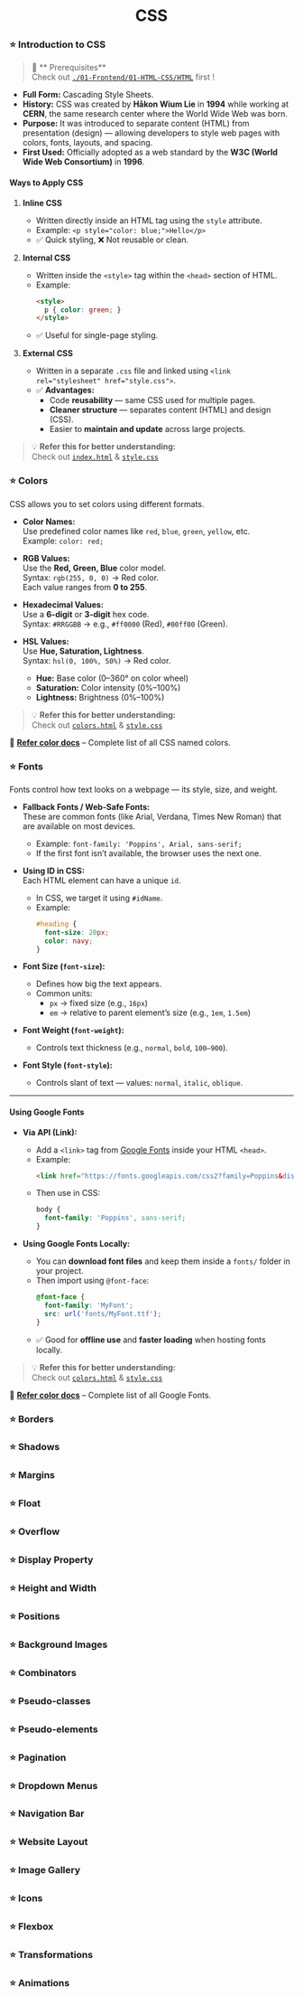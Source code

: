 # <div align="center"> CSS </div>

### ⭐ Introduction to CSS 

> 🧠 ** Prerequisites**  
> Check out [`./01-Frontend/01-HTML-CSS/HTML`](./01-Frontend/01-HTML-CSS/HTML) first ! 

- **Full Form:** Cascading Style Sheets.  
- **History:** CSS was created by **Håkon Wium Lie** in **1994** while working at **CERN**, the same research center where the World Wide Web was born.  
- **Purpose:** It was introduced to separate content (HTML) from presentation (design) — allowing developers to style web pages with colors, fonts, layouts, and spacing.  
- **First Used:** Officially adopted as a web standard by the **W3C (World Wide Web Consortium)** in **1996**.  


#### Ways to Apply CSS  

1. **Inline CSS**  
   - Written directly inside an HTML tag using the `style` attribute.  
   - Example: `<p style="color: blue;">Hello</p>`  
   - ✅ Quick styling, ❌ Not reusable or clean.  

2. **Internal CSS**  
   - Written inside the `<style>` tag within the `<head>` section of HTML.  
   - Example:  
     ```html
     <style>
       p { color: green; }
     </style>
     ```  
   - ✅ Useful for single-page styling.  

3. **External CSS**  
   - Written in a separate `.css` file and linked using `<link rel="stylesheet" href="style.css">`.  
   - ✅ **Advantages:**  
     - Code **reusability** — same CSS used for multiple pages.  
     - **Cleaner structure** — separates content (HTML) and design (CSS).  
     - Easier to **maintain and update** across large projects.  

> 💡 **Refer this for better understanding:**  
> Check out [`index.html`](./index.html) & [`style.css`](./style.css)

### ⭐ Colors 

CSS allows you to set colors using different formats.  

- **Color Names:**  
  Use predefined color names like `red`, `blue`, `green`, `yellow`, etc.  
  Example: `color: red;`  

- **RGB Values:**  
  Use the **Red, Green, Blue** color model.  
  Syntax: `rgb(255, 0, 0)` → Red color.  
  Each value ranges from **0 to 255**.  

- **Hexadecimal Values:**  
  Use a **6-digit** or **3-digit** hex code.  
  Syntax: `#RRGGBB` → e.g., `#ff0000` (Red), `#00ff00` (Green).  

- **HSL Values:**  
  Use **Hue, Saturation, Lightness**.  
  Syntax: `hsl(0, 100%, 50%)` → Red color.  
  - **Hue:** Base color (0–360° on color wheel)  
  - **Saturation:** Color intensity (0%–100%)  
  - **Lightness:** Brightness (0%–100%)  

> 💡 **Refer this for better understanding:**  
> Check out [`colors.html`](./colors.html) & [`style.css`](./style.css)

📘 **[Refer color docs](https://developer.mozilla.org/en-US/docs/Web/CSS/named-color)** – Complete list of all CSS named colors.


### ⭐ Fonts 

Fonts control how text looks on a webpage — its style, size, and weight.  

- **Fallback Fonts / Web-Safe Fonts:**  
  These are common fonts (like Arial, Verdana, Times New Roman) that are available on most devices.  
  - Example: `font-family: 'Poppins', Arial, sans-serif;`  
  - If the first font isn’t available, the browser uses the next one.  

- **Using ID in CSS:**  
  Each HTML element can have a unique `id`.  
  - In CSS, we target it using `#idName`.  
  - Example:  
    ```css
    #heading {
      font-size: 20px;
      color: navy;
    }
    ```  

- **Font Size (`font-size`):**  
  - Defines how big the text appears.  
  - Common units:  
    - `px` → fixed size (e.g., `16px`)  
    - `em` → relative to parent element’s size (e.g., `1em`, `1.5em`)  

- **Font Weight (`font-weight`):**  
  - Controls text thickness (e.g., `normal`, `bold`, `100–900`).  

- **Font Style (`font-style`):**  
  - Controls slant of text — values: `normal`, `italic`, `oblique`.  

---

#### Using Google Fonts  

- **Via API (Link):**  
  - Add a `<link>` tag from [Google Fonts](https://fonts.google.com) inside your HTML `<head>`.  
  - Example:  
    ```html
    <link href="https://fonts.googleapis.com/css2?family=Poppins&display=swap" rel="stylesheet">
    ```  
  - Then use in CSS:  
    ```css
    body {
      font-family: 'Poppins', sans-serif;
    }
    ```  

- **Using Google Fonts Locally:**  
  - You can **download font files** and keep them inside a `fonts/` folder in your project.  
  - Then import using `@font-face`:  
    ```css
    @font-face {
      font-family: 'MyFont';
      src: url('fonts/MyFont.ttf');
    }
    ```  
  - ✅ Good for **offline use** and **faster loading** when hosting fonts locally.  

> 💡 **Refer this for better understanding:**  
> Check out [`colors.html`](./fonts.html) & [`style.css`](./style.css)


📘 **[Refer color docs](https://fonts.google.com/)** – Complete list of all Google Fonts.

### ⭐ Borders 
### ⭐ Shadows 
### ⭐ Margins 
### ⭐ Float 
### ⭐ Overflow 
### ⭐ Display Property 
### ⭐ Height and Width 
### ⭐ Positions 
### ⭐ Background Images 
### ⭐ Combinators 
### ⭐ Pseudo-classes 
### ⭐ Pseudo-elements 
### ⭐ Pagination 
### ⭐ Dropdown Menus 
### ⭐ Navigation Bar 
### ⭐ Website Layout 
### ⭐ Image Gallery 
### ⭐ Icons 
### ⭐ Flexbox 
### ⭐ Transformations 
### ⭐ Animations 